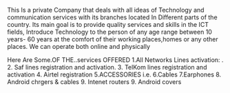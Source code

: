 This Is a private Company that deals with all ideas of Technology and communication services with its branches located In Different parts of the country. Its main goal is to provide quality services and skills in the ICT fields, Introduce Technology to the person of any age range between 10 years- 60 years
at the comfort of their working places,homes or any other places. We can operate both online and physically

Here Are Some.OF THE..services OFFERED
1.All Networks Lines activation: .
2. Saf lines registration and activation.
3. TelKom lines registration and activation
4. Airtel registration
5.ACCESSORIES i.e.
6.Cables
7.Earphones
8. Android chrgers & cables
9. Intenet routers
9. Android covers
